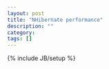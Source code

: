 ```yaml
---
layout: post
title: "NHibernate performance"
description: ""
category: 
tags: []
---
```

{% include JB/setup %}

